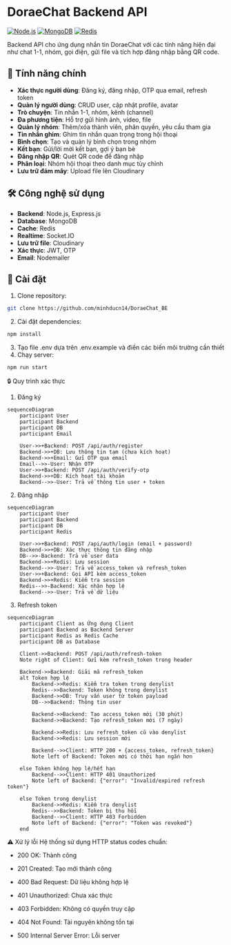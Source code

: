 # DoraeChat Backend API

[![Node.js](https://img.shields.io/badge/Node.js-18+-green)](https://nodejs.org/)
[![MongoDB](https://img.shields.io/badge/MongoDB-7.0+-green)](https://www.mongodb.com/)
[![Redis](https://img.shields.io/badge/Redis-7.0+-red)](https://redis.io/)

Backend API cho ứng dụng nhắn tin DoraeChat với các tính năng hiện đại như chat 1-1, nhóm, gọi điện, gửi file và tích hợp đăng nhập bằng QR code.

## 📌 Tính năng chính

- **Xác thực người dùng**: Đăng ký, đăng nhập, OTP qua email, refresh token
- **Quản lý người dùng**: CRUD user, cập nhật profile, avatar
- **Trò chuyện**: Tin nhắn 1-1, nhóm, kênh (channel)
- **Đa phương tiện**: Hỗ trợ gửi hình ảnh, video, file
- **Quản lý nhóm**: Thêm/xóa thành viên, phân quyền, yêu cầu tham gia
- **Tin nhắn ghim**: Ghim tin nhắn quan trọng trong hội thoại
- **Bình chọn**: Tạo và quản lý bình chọn trong nhóm
- **Kết bạn**: Gửi/lời mời kết bạn, gợi ý bạn bè
- **Đăng nhập QR**: Quét QR code để đăng nhập
- **Phân loại**: Nhóm hội thoại theo danh mục tùy chỉnh
- **Lưu trữ đám mây**: Upload file lên Cloudinary

## 🛠 Công nghệ sử dụng

- **Backend**: Node.js, Express.js
- **Database**: MongoDB
- **Cache**: Redis
- **Realtime**: Socket.IO
- **Lưu trữ file**: Cloudinary
- **Xác thực**: JWT, OTP
- **Email**: Nodemailer

## 🔧 Cài đặt

1. Clone repository:
```bash
git clone https://github.com/minhducn14/DoraeChat_BE
```
2. Cài đặt dependencies:
```bash
npm install
```
3. Tạo file .env dựa trên .env.example và điền các biến môi trường cần thiết
4. Chạy server:
```bash
npm run start
```
🔒 Quy trình xác thực
1. Đăng ký
```mermaid
sequenceDiagram
    participant User
    participant Backend
    participant DB
    participant Email
    
    User->>+Backend: POST /api/auth/register
    Backend->>+DB: Lưu thông tin tạm (chưa kích hoạt)
    Backend->>+Email: Gửi OTP qua email
    Email-->>-User: Nhận OTP
    User->>+Backend: POST /api/auth/verify-otp
    Backend->>+DB: Kích hoạt tài khoản
    Backend-->>-User: Trả về thông tin user + token
```
2. Đăng nhập
```mermaid
sequenceDiagram
    participant User
    participant Backend
    participant DB
    participant Redis
    
    User->>+Backend: POST /api/auth/login (email + password)
    Backend->>+DB: Xác thực thông tin đăng nhập
    DB-->>-Backend: Trả về user data
    Backend->>+Redis: Lưu session
    Backend-->>-User: Trả về access_token và refresh_token
    User->>+Backend: Gọi API kèm access_token
    Backend->>+Redis: Kiểm tra session
    Redis-->>-Backend: Xác nhận hợp lệ
    Backend-->>-User: Trả về dữ liệu
```
3. Refresh token
```mermaid
sequenceDiagram
    participant Client as Ứng dụng Client
    participant Backend as Backend Server
    participant Redis as Redis Cache
    participant DB as Database

    Client->>Backend: POST /api/auth/refresh-token
    Note right of Client: Gửi kèm refresh_token trong header
    
    Backend->>Backend: Giải mã refresh_token
    alt Token hợp lệ
        Backend->>Redis: Kiểm tra token trong denylist
        Redis-->>Backend: Token không trong denylist
        Backend->>DB: Truy vấn user từ token payload
        DB-->>Backend: Thông tin user
        
        Backend->>Backend: Tạo access_token mới (30 phút)
        Backend->>Backend: Tạo refresh_token mới (7 ngày)
        
        Backend->>Redis: Lưu refresh_token cũ vào denylist
        Backend->>Redis: Lưu session mới
        
        Backend-->>Client: HTTP 200 + {access_token, refresh_token}
        Note left of Backend: Token mới có thời hạn ngắn hơn
        
    else Token không hợp lệ/hết hạn
        Backend-->>Client: HTTP 401 Unauthorized
        Note left of Backend: {"error": "Invalid/expired refresh token"}
        
    else Token trong denylist
        Backend->>Redis: Kiểm tra denylist
        Redis-->>Backend: Token bị thu hồi
        Backend-->>Client: HTTP 403 Forbidden
        Note left of Backend: {"error": "Token was revoked"}
    end
   ```

⚠️ Xử lý lỗi
Hệ thống sử dụng HTTP status codes chuẩn:

- 200 OK: Thành công

- 201 Created: Tạo mới thành công

- 400 Bad Request: Dữ liệu không hợp lệ

- 401 Unauthorized: Chưa xác thực

- 403 Forbidden: Không có quyền truy cập

- 404 Not Found: Tài nguyên không tồn tại

- 500 Internal Server Error: Lỗi server 
